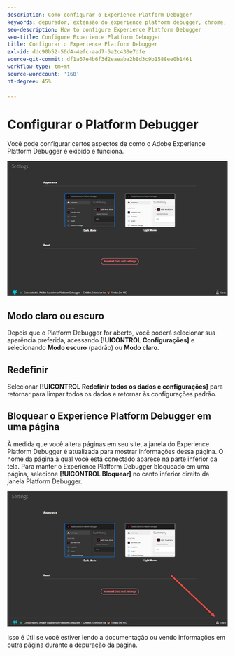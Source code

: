 ```yaml
---
description: Como configurar o Experience Platform Debugger
keywords: depurador, extensão do experience platform debugger, chrome, extensão, configurar
seo-description: How to configure Experience Platform Debugger
seo-title: Configure Experience Platform Debugger
title: Configurar o Experience Platform Debugger
exl-id: ddc90b52-56d4-4efc-aad7-5a2c430e7dfe
source-git-commit: df1a67e4b6f3d2eaeaba2b8d3c9b1588ee0b1461
workflow-type: tm+mt
source-wordcount: '160'
ht-degree: 45%

---
```


# Configurar o Platform Debugger

Você pode configurar certos aspectos de como o Adobe Experience Platform Debugger é exibido e funciona.

![](images/settings.jpg)

## Modo claro ou escuro

Depois que o Platform Debugger for aberto, você poderá selecionar sua aparência preferida, acessando **[!UICONTROL Configurações]** e selecionando **Modo escuro** (padrão) ou **Modo claro**.

## Redefinir

Selecionar **[!UICONTROL Redefinir todos os dados e configurações]** para retornar para limpar todos os dados e retornar às configurações padrão.

## Bloquear o Experience Platform Debugger em uma página

À medida que você altera páginas em seu site, a janela do Experience Platform Debugger é atualizada para mostrar informações dessa página. O nome da página à qual você está conectado aparece na parte inferior da tela. Para manter o Experience Platform Debugger bloqueado em uma página, selecione **[!UICONTROL Bloquear]** no canto inferior direito da janela Platform Debugger.

![](images/lock.jpg)

Isso é útil se você estiver lendo a documentação ou vendo informações em outra página durante a depuração da página.
